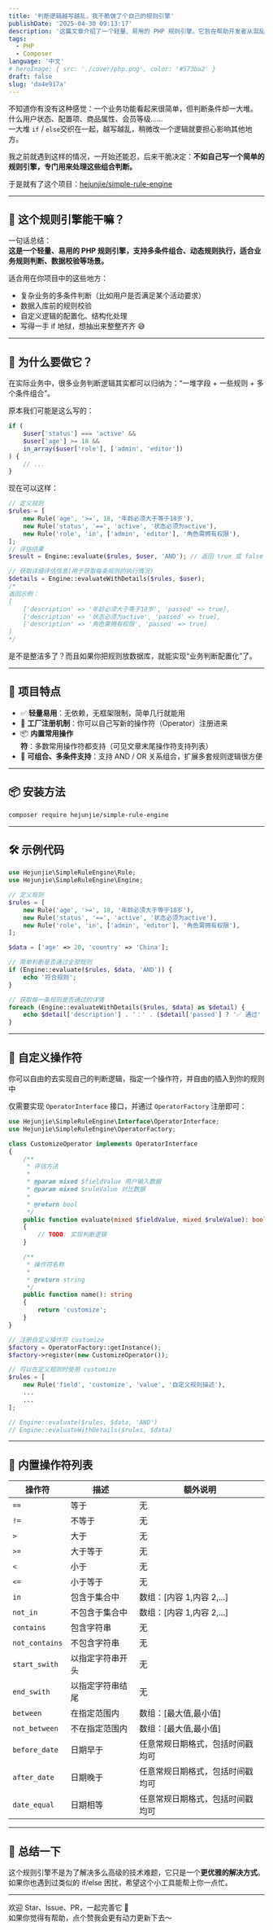```yaml
---
title: '判断逻辑越写越乱，我干脆做了个自己的规则引擎'
publishDate: '2025-04-30 09:13:17'
description: '这篇文章介绍了一个轻量、易用的 PHP 规则引擎。它旨在帮助开发者从混乱的 if/else 中解放出来，以结构化的方式处理多条件判断。适用于业务规则、数据校验等场景，支持规则扩展、组合判断'
tags:
  - PHP
  - Composer
language: '中文'
# heroImage: { src: './cover/php.png', color: '#573ba2' }
draft: false
slug: 'da4e917a'
---
```


不知道你有没有这种感觉：一个业务功能看起来很简单，但判断条件却一大堆。  
什么用户状态、配置项、商品属性、会员等级……  
一大堆 `if`​ / `else`​ 交织在一起，越写越乱，稍微改一个逻辑就要担心影响其他地方。

我之前就遇到这样的情况，一开始还能忍，后来干脆决定：**不如自己写一个简单的规则引擎，专门用来处理这些组合判断。**

于是就有了这个项目：[hejunjie/simple-rule-engine](https://github.com/zxc7563598/php-simple-rule-engine)

---

## 🚀 这个规则引擎能干嘛？

一句话总结：  
**这是一个轻量、易用的 PHP 规则引擎，支持多条件组合、动态规则执行，适合业务规则判断、数据校验等场景。**

适合用在你项目中的这些地方：

- 复杂业务的多条件判断（比如用户是否满足某个活动要求）
- 数据入库前的规则校验
- 自定义逻辑的配置化、结构化处理
- 写得一手 if 地狱，想抽出来整整齐齐 😅

---

## 🌟 为什么要做它？

在实际业务中，很多业务判断逻辑其实都可以归纳为：“一堆字段 + 一些规则 + 多个条件组合”。

原本我们可能是这么写的：

```php
if (
    $user['status'] === 'active' &&
    $user['age'] >= 18 &&
    in_array($user['role'], ['admin', 'editor'])
) {
    // ...
}
```

现在可以这样：

```php
// 定义规则
$rules = [
    new Rule('age', '>=', 18, '年龄必须大于等于18岁'),
    new Rule('status', '==', 'active', '状态必须为active'),
    new Rule('role', 'in', ['admin', 'editor'], '角色需拥有权限'),
];
// 评估结果
$result = Engine::evaluate($rules, $user, 'AND'); // 返回 true 或 false

// 获取详细评估信息(用于获取每条规则的执行情况)
$details = Engine::evaluateWithDetails($rules, $user);
/*
返回示例：
[
    ['description' => '年龄必须大于等于18岁', 'passed' => true],
    ['description' => '状态必须为active', 'passed' => true],
    ['description' => '角色需拥有权限', 'passed' => true]
]
*/
```

是不是整洁多了？而且如果你把规则放数据库，就能实现“业务判断配置化”了。

---

## 🧩 项目特点

- ✅ **轻量易用**：无依赖，无框架限制，简单几行就能用
- 🔌 **工厂注册机制**：你可以自己写新的操作符（Operator）注册进来
- 📦 **内置常用操作符**：多数常用操作符都支持（可见文章末尾操作符支持列表）
- 🧠 **可组合、多条件支持**：支持 AND / OR 关系组合，扩展多套规则逻辑很方便

---

## 📦 安装方法

```bash
composer require hejunjie/simple-rule-engine
```

---

## 🛠️ 示例代码

```php
use Hejunjie\SimpleRuleEngine\Rule;
use Hejunjie\SimpleRuleEngine\Engine;

// 定义规则
$rules = [
    new Rule('age', '>=', 18, '年龄必须大于等于18岁'),
    new Rule('status', '==', 'active', '状态必须为active'),
    new Rule('role', 'in', ['admin', 'editor'], '角色需拥有权限'),
];

$data = ['age' => 20, 'country' => 'China'];

// 简单判断是否通过全部规则
if (Engine::evaluate($rules, $data, 'AND')) {
    echo '符合规则';
}

// 获取每一条规则是否通过的详情
foreach (Engine::evaluateWithDetails($rules, $data) as $detail) {
    echo $detail['description'] . '：' . ($detail['passed'] ? '✅ 通过' : '❌ 未通过') . PHP_EOL;
}
```

---

## 🔌 自定义操作符

你可以自由的去实现自己的判断逻辑，指定一个操作符，并自由的插入到你的规则中

仅需要实现 `OperatorInterface`​ 接口，并通过 `OperatorFactory`​ 注册即可：

```php
use Hejunjie\SimpleRuleEngine\Interface\OperatorInterface;
use Hejunjie\SimpleRuleEngine\OperatorFactory;

class CustomizeOperator implements OperatorInterface
{
    /**
     * 评估方法
     *
     * @param mixed $fieldValue 用户输入数据
     * @param mixed $ruleValue 对比数据
     *
     * @return bool
     */
    public function evaluate(mixed $fieldValue, mixed $ruleValue): bool
    {
        // TODO: 实现判断逻辑
    }

    /**
     * 操作符名称
     *
     * @return string
     */
    public function name(): string
    {
        return 'customize';
    }
}

// 注册自定义操作符 customize
$factory = OperatorFactory::getInstance();
$factory->register(new CustomizeOperator());

// 可以在定义规则时使用 customize
$rules = [
    new Rule('field', 'customize', 'value', '自定义规则描述'),
    ...
    ...
];

// Engine::evaluate($rules, $data, 'AND')
// Engine::evaluateWithDetails($rules, $data)
```

---

## 🧩 内置操作符列表

| 操作符           | 描述             | 额外说明                         |
| ---------------- | ---------------- | -------------------------------- |
| ​`==`​           | 等于             | 无                               |
| ​`!=`​           | 不等于           | 无                               |
| ​`>`​            | 大于             | 无                               |
| ​`>=`​           | 大于等于         | 无                               |
| ​`<`​            | 小于             | 无                               |
| ​`<=`​           | 小于等于         | 无                               |
| ​`in`​           | 包含于集合中     | 数组：[内容 1,内容 2,...]        |
| ​`not_in`​       | 不包含于集合中   | 数组：[内容 1,内容 2,...]        |
| ​`contains`​     | 包含字符串       | 无                               |
| ​`not_contains`​ | 不包含字符串     | 无                               |
| ​`start_swith`​  | 以指定字符串开头 | 无                               |
| ​`end_swith`​    | 以指定字符串结尾 | 无                               |
| ​`between`​      | 在指定范围内     | 数组：[最大值,最小值]            |
| ​`not_between`​  | 不在指定范围内   | 数组：[最大值,最小值]            |
| ​`before_date`​  | 日期早于         | 任意常规日期格式，包括时间戳均可 |
| ​`after_date`​   | 日期晚于         | 任意常规日期格式，包括时间戳均可 |
| ​`date_equal`​   | 日期相等         | 任意常规日期格式，包括时间戳均可 |

---

## 🤔 总结一下

这个规则引擎不是为了解决多么高级的技术难题，它只是一个**更优雅的解决方式**。  
如果你也遇到过类似的 if/else 困扰，希望这个小工具能帮上你一点忙。

---

欢迎 Star、Issue、PR，一起完善它 🙌  
如果你觉得有帮助，点个赞我会更有动力更新下去～
